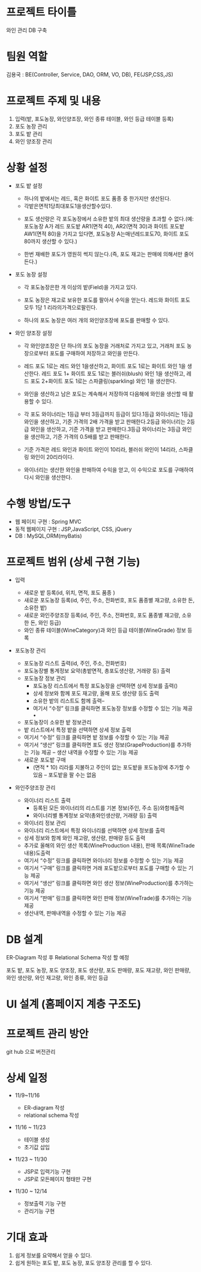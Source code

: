 # 프로젝트 타이틀

와인 관리 DB 구축



# 팀원 역할

김용국 : BE(Controller, Service, DAO, ORM, VO, DB), FE(JSP,CSS,JS)



# **프로젝트 주제**  **및 내용**

1. 입력(밭, 포도농장, 와인양조장, 와인 종류 테이블, 와인 등급 테이블 등록)
2. 포도 농장 관리
3. 포도 밭 관리
4. 와인 양조장 관리



# 상황 설정

* 포도 밭 설정

  * 하나의 밭에서는 레드, 혹은 화이트 포도 품종 중 한가지만 생산된다. 
  * 각밭은면적1당최대포도1을생산할수있다.

  - 포도 생산량은 각 포도농장에서 소유한 밭의 최대 생산량을 초과할 수 없다.(예: 포도농장 A가 레드 포도밭 AR1(면적 40), AR2(면적 30)과 화이트 포도밭 AW1(면적 80)을 가지고 있다면, 포도농장 A는매년레드포도70, 화이트 포도 80까지 생산할 수 있다.) 

  -  한번 재배한 포도가 영원히 썩지 않는다.(즉, 포도 재고는 판매에 의해서만 줄어든다.)

* 포도 농장 설정

  * 각 포도농장은한 개 이상의 밭(Field)을 가지고 있다.

  - 포도 농장은 재고로 보유한 포도를 팔아서 수익을 얻는다. 레드와 화이트 포도 모두 1당 1 리라의가격으로팔린다. 

  - 하나의 포도 농장은 여러 개의 와인양조장에 포도를 판매할 수 있다.

* 와인 양조장 설정

  - 각 와인양조장은 단 하나의 포도 농장을 거래처로 가지고 있고, 거래처 포도 농장으로부터 포도를 구매하여 저장하고 와인을 만든다. 

  - 레드 포도 1로는 레드 와인 1을생산하고, 화이트 포도 1로는 화이트 와인 1을 생산한다. 레드 포도 1+ 화이트 포도 1로는 블러쉬(blush) 와인 1을 생산하고, 레드 포도 2+화이트 포도 1로는 스파클링(sparkling) 와인 1을 생산한다. 

  - 와인을 생산하고 남은 포도는 계속해서 저장하여 다음해에 와인을 생산할 때 활용할 수 있다.

  - 각 포도 와이너리는 1등급 부터 3등급까지 등급이 있다.1등급 와이너리는 1등급 와인을 생산하고, 기준 가격의 2배 가격을 받고 판매한다.2등급 와이너리는 2등급 와인을 생산하고, 기준 가격을 받고 판매한다.3등급 와이너리는 3등급 와인을 생산하고, 기준 가격의 0.5배를 받고 판매한다. 

  - 기준 가격은 레드 와인과 화이트 와인이 10리라, 블러쉬 와인이 14리라, 스파클링 와인이 20리라이다. 

  - 와이너리는  생산한  와인을  판매하여  수익을  얻고, 이  수익으로  포도를  구매하여 다시  와인을  생산한다.



# 수행 방법/도구

* 웹 페이지 구현 : Spring MVC 
* 동적 웹페이지 구현  :  JSP,JavaScript, CSS, jQuery
* DB : MySQL,ORM(myBatis) 



# **프로젝트 범위**  **(상세 구현 기능)**

* 입력
  * 새로운  밭  등록(id, 위치, 면적, 포도 품종 )
  * 새로운  포도농장  등록(id, 주인, 주소, 전화번호, 포도 품종별 재고량, 소유한 돈, 소유한 밭)
  * 새로운 와인주양조장 등록(id, 주인, 주소, 전화번호, 포도 품종별 재고량, 소유한 돈,  와인 등급)
  * 와인  종류  테이블(WineCategory)과  와인  등급  테이블(WineGrade) 정보  등록

* 포도농장 관리
  * 포도농장  리스트  출력(id, 주인, 주소, 전화번호)
  * 포도농장별  통계정보  요약(총밭면적, 총포도생산량, 거래량  등) 출력 
  * 포도농장  정보  관리
    * 포도농장  리스트에서  특정  포도농장을  선택하면  상세  정보를  출력() 
    * 상세  정보와  함께  포도  재고량, 올해  포도  생산량  등도  출력
    * 소유한  밭의  리스트도  함께  출력–   
    * 여기서  “수정” 링크를  클릭하면  포도농장  정보를  수정할  수  있는  기능  제공•   
  *  포도농장이 소유한 밭 정보관리
    * 밭  리스트에서  특정  밭을  선택하면  상세  정보  출력   
    * 여기서  “수정” 링크를  클릭하면  밭  정보를  수정할  수  있는  기능  제공
    * 여기서  “생산” 링크를  클릭하면  포도  생산  정보(GrapeProduction)를  추가하는  기능  제공 –   생산  내역을  수정할  수  있는  기능  제공   
    * 새로운  포도밭  구매
      * (면적  * 10) 리라를  지불하고  주인이  없는  포도밭을  포도농장에  추가할  수  있음 –   포도밭을  팔  수는  없음
* 와인주양조장 관리
  * 와이너리  리스트  출력
    * 등록된 모든 와이너리의 리스트를 기본 정보(주인, 주소 등)와함께출력 
    * 와이너리별 통계정보 요약(총와인생산량, 거래량 등) 출력 
  *  와이너리  정보  관리
    * 와이너리  리스트에서  특정  와이너리를  선택하면  상세  정보를  출력
    * 상세  정보와  함께  와인  재고량, 생산량, 판매량  등도  출력
    * 추가로  올해의  와인  생산  목록(WineProduction 내용), 판매  목록(WineTrade 내용)도출력
    * 여기서  “수정” 링크를  클릭하면  와이너리  정보를  수정할  수  있는  기능  제공
    * 여기서  “구매” 링크를  클릭하면  거래  포도밭으로부터  포도를  구매할  수  있는  기능  제공
    * 여기서  “생산” 링크를  클릭하면  와인  생산  정보(WineProduction)를  추가하는  기능  제공
    * 여기서  “판매” 링크를  클릭하면  와인  판매  정보(WineTrade)를  추가하는  기능  제공
    * 생산내역, 판매내역을  수정할  수  있는  기능  제공



# DB 설계

ER-Diagram 작성 후  Relational Schema  작성 할 예정

포도 밭, 포도 농장, 포도 양조장, 포도 생산량, 포도 판매량, 포도 재고량, 와인 판매량, 와인 생산량, 와인 재고량, 와인 종류, 와인 등급



# **UI 설계**  **(홈페이지 계층 구조도)**





# **프로젝트 관리 방안**

git hub 으로 버전관리



# 상세 일정

* 11/9~11/16
  * ER-diagram 작성
  * relational schema 작성



* 11/16 ~ 11/23
  * 테이블 생성
  * 초기값 삽입



* 11/23 ~ 11/30
  * JSP로 입력기능 구현
  * JSP로 모든페이지 형태만 구현



* 11/30 ~ 12/14
  * 정보출력 기능 구현
  * 관리기능 구현





# 기대 효과

1. 쉽게 정보를 요약해서 얻을 수 있다.
2. 쉽게 원하는 포도 밭, 포도 농장, 포도 양조장 관리를 할 수 있다.